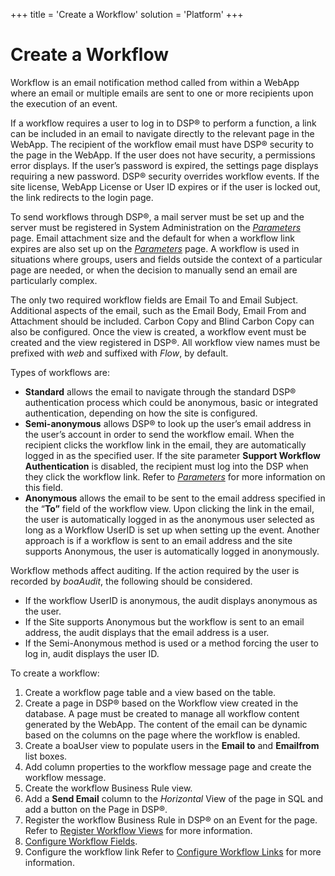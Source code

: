 +++
title = 'Create a Workflow'
solution = 'Platform'
+++

# Create a Workflow

Workflow is an email notification method called from within a WebApp
where an email or multiple emails are sent to one or more recipients
upon the execution of an event.

If a workflow requires a user to log in to DSP® to perform a function, a
link can be included in an email to navigate directly to the relevant
page in the WebApp. The recipient of the workflow email must have DSP®
security to the page in the WebApp. If the user does not have security,
a permissions error displays. If the user’s password is expired, the
settings page displays requiring a new password. DSP® security overrides
workflow events. If the site license, WebApp License or User ID expires
or if the user is locked out, the link redirects to the login page.

To send workflows through DSP®, a mail server must be set up and the
server must be registered in System Administration on the
*[Parameters](../Sys_Admin/Page_Desc/Parameters_All_TabsSysAdmin)*
page. Email attachment size and the default for when a workflow link
expires are also set up on the
*[Parameters](../Sys_Admin/Page_Desc/Parameters_All_TabsSysAdmin)*
page. A workflow is used in situations where groups, users and fields
outside the context of a particular page are needed, or when the
decision to manually send an email are particularly complex.

The only two required workflow fields are Email To and Email Subject.
Additional aspects of the email, such as the Email Body, Email From and
Attachment should be included. Carbon Copy and Blind Carbon Copy can
also be configured. Once the view is created, a workflow event must be
created and the view registered in DSP®. All workflow view names must be
prefixed with *web* and suffixed with *Flow*, by default.

Types of workflows are:

  - **Standard** allows the email to navigate through the standard DSP®
    authentication process which could be anonymous, basic or integrated
    authentication, depending on how the site is configured.
  - **Semi-anonymous** allows DSP® to look up the user’s email address
    in the user’s account in order to send the workflow email. When the
    recipient clicks the workflow link in the email, they are
    automatically logged in as the specified user. If the site parameter
    **Support Workflow Authentication** is disabled, the recipient must
    log into the DSP when they click the workflow link. Refer to
    *[Parameters](../Sys_Admin/Page_Desc/Parameters_All_TabsSysAdmin)*
    for more information on this field.
  - **Anonymous** allows the email to be sent to the email address
    specified in the “**To”** field of the workflow view. Upon clicking
    the link in the email, the user is automatically logged in as the
    anonymous user selected as long as a Workflow UserID is set up when
    setting up the event. Another approach is if a workflow is sent to
    an email address and the site supports Anonymous, the user is
    automatically logged in anonymously.

Workflow methods affect auditing. If the action required by the user is
recorded by *boaAudit*, the following should be considered.

  - If the workflow UserID is anonymous, the audit displays anonymous as
    the user.
  - If the Site supports Anonymous but the workflow is sent to an email
    address, the audit displays that the email address is a user.
  - If the Semi-Anonymous method is used or a method forcing the user to
    log in, audit displays the user ID.

To create a workflow:

1.  Create a workflow page table and a view based on the table.
2.  Create a page in DSP® based on the Workflow view created in the
    database. A page must be created to manage all workflow content
    generated by the WebApp. The content of the email can be dynamic
    based on the columns on the page where the workflow is enabled.
3.  Create a boaUser view to populate users in the **Email to** and
    **Emailfrom** list boxes.
4.  Add column properties to the workflow message page and create the
    workflow message.
5.  Create the workflow Business Rule view.
6.  Add a **Send Email** column to the *Horizontal* View of the page in
    SQL and add a button on the Page in DSP®.
7.  Register the workflow Business Rule in DSP® on an Event for the
    page. Refer to [Register Workflow
    Views](../Sys_Admin/Use_Cases/Register_Workflow_Views) for more
    information.
8.  [Configure Workflow
    Fields](../Sys_Admin/Use_Cases/Configure_Workflow_Fields).
9.  Configure the workflow link Refer to [Configure Workflow
    Links](../Sys_Admin/Use_Cases/Configure_Workflow_Links) for more
    information.
